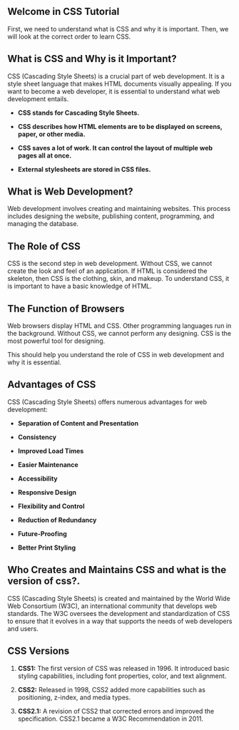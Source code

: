 ## Welcome in CSS Tutorial

First, we need to understand what is CSS and why it is important. Then, we will look at the correct order to learn CSS.

## What is CSS and Why is it Important?

CSS (Cascading Style Sheets) is a crucial part of web development. It is a style sheet language that makes HTML documents visually appealing. If you want to become a web developer, it is essential to understand what web development entails.

- **CSS stands for Cascading Style Sheets.**

- **CSS describes how HTML elements are to be displayed on screens, paper, or other media.**

- **CSS saves a lot of work. It can control the layout of multiple web pages all at once.**

- **External stylesheets are stored in CSS files.**

## What is Web Development?

Web development involves creating and maintaining websites. This process includes designing the website, publishing content, programming, and managing the database.

## The Role of CSS

CSS is the second step in web development. Without CSS, we cannot create the look and feel of an application. If HTML is considered the skeleton, then CSS is the clothing, skin, and makeup. To understand CSS, it is important to have a basic knowledge of HTML.

## The Function of Browsers

Web browsers display HTML and CSS. Other programming languages run in the background. Without CSS, we cannot perform any designing. CSS is the most powerful tool for designing.

This should help you understand the role of CSS in web development and why it is essential.

## Advantages of CSS

CSS (Cascading Style Sheets) offers numerous advantages for web development:

- **Separation of Content and Presentation**

- **Consistency**

- **Improved Load Times**

- **Easier Maintenance**

- **Accessibility**

- **Responsive Design**

- **Flexibility and Control**

- **Reduction of Redundancy**

- **Future-Proofing**

- **Better Print Styling**

## Who Creates and Maintains CSS and what is the version of css?.

CSS (Cascading Style Sheets) is created and maintained by the World Wide Web Consortium (W3C), an international community that develops web standards. The W3C oversees the development and standardization of CSS to ensure that it evolves in a way that supports the needs of web developers and users.

## CSS Versions

1. **CSS1:** The first version of CSS was released in 1996. It introduced basic styling capabilities, including font properties, color, and text alignment.

2. **CSS2:** Released in 1998, CSS2 added more capabilities such as positioning, z-index, and media types.

3. **CSS2.1:** A revision of CSS2 that corrected errors and improved the specification. CSS2.1 became a W3C Recommendation in 2011.